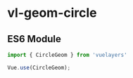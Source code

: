 # vl-geom-circle

## ES6 Module

```javascript
import { CircleGeom } from 'vuelayers'

Vue.use(CircleGeom);
```
